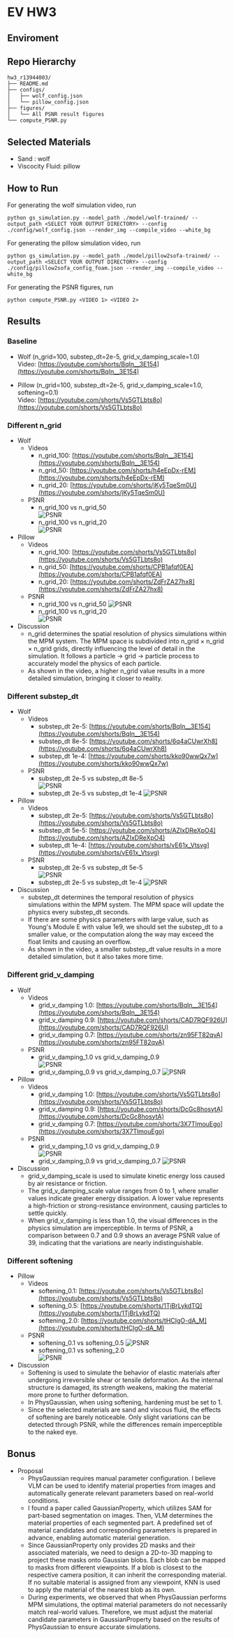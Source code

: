 # EV HW3

## Enviroment

## Repo Hierarchy
```
hw3_r13944003/  
├── README.md  
├── configs/  
│   ├── wolf_config.json  
│   └── pillow_config.json  
├── figures/  
│   └── All PSNR result figures  
└── compute_PSNR.py
```
## Selected Materials
* Sand : wolf
* Viscocity Fluid: pillow

## How to Run
For generating the wolf simulation video, run
```
python gs_simulation.py --model_path ./model/wolf-trained/ --output_path <SELECT YOUR OUTPUT DIRECTORY> --config ./config/wolf_config.json --render_img --compile_video --white_bg
``` 

For generating the pillow simulation video, run
```
python gs_simulation.py --model_path ./model/pillow2sofa-trained/ --output_path <SELECT YOUR OUTPUT DIRECTORY> --config ./config/pillow2sofa_config_foam.json --render_img --compile_video --white_bg
``` 

For generating the PSNR figures, run
```
python compute_PSNR.py <VIDEO 1> <VIDEO 2>
```

## Results

### Baseline
* Wolf (n_grid=100, substep_dt=2e-5, grid_v_damping_scale=1.0)  
Video:  [https://youtube.com/shorts/BqIn__3E154](https://youtube.com/shorts/BqIn__3E154)

* Pillow (n_grid=100, substep_dt=2e-5, grid_v_damping_scale=1.0, softening=0.1)  
Video:  [https://youtube.com/shorts/Vs5GTLbts8o](https://youtube.com/shorts/Vs5GTLbts8o)

### Different n_grid
* Wolf  
    * Videos
        * n_grid_100: [https://youtube.com/shorts/BqIn__3E154](https://youtube.com/shorts/BqIn__3E154)
        * n_grid_50: [https://youtube.com/shorts/h4eEpDx-rEM](https://youtube.com/shorts/h4eEpDx-rEM)
        * n_grid_20: [https://youtube.com/shorts/jKy5TqeSm0U](https://youtube.com/shorts/jKy5TqeSm0U)
    * PSNR
        * n_grid_100 vs n_grid_50  
            ![PSNR](figures\wolf_ngrid100_vs_ngrid50.png)
        * n_grid_100 vs n_grid_20  
            ![PSNR](figures\wolf_ngrid100_vs_ngrid20.png)
* Pillow  
    * Videos
        * n_grid_100: [https://youtube.com/shorts/Vs5GTLbts8o](https://youtube.com/shorts/Vs5GTLbts8o)
        * n_grid_50: [https://youtube.com/shorts/CPB1afqf0EA](https://youtube.com/shorts/CPB1afqf0EA)
        * n_grid_20: [https://youtube.com/shorts/ZdFrZA27hx8](https://youtube.com/shorts/ZdFrZA27hx8)
    * PSNR
        * n_grid_100 vs n_grid_50
            ![PSNR](figures\pillow_ngrid100_vs_ngrid50.png)
        * n_grid_100 vs n_grid_20  
            ![PSNR](figures\pillow_ngrid100_vs_ngrid20.png)
* Discussion
    * n_grid determines the spatial resolution of physics simulations within the MPM system. The MPM space is subdivided into n_grid × n_grid × n_grid grids, directly influencing the level of detail in the simulation. It follows a particle → grid → particle process to accurately model the physics of each particle.
    * As shown in the video, a higher n_grid value results in a more detailed simulation, bringing it closer to reality.

### Different substep_dt
* Wolf  
    * Videos
        * substep_dt 2e-5: [https://youtube.com/shorts/BqIn__3E154](https://youtube.com/shorts/BqIn__3E154)
        * substep_dt 8e-5: [https://youtube.com/shorts/6q4aCUwrXh8](https://youtube.com/shorts/6q4aCUwrXh8)
        * substep_dt 1e-4: [https://youtube.com/shorts/kko90wwQx7w](https://youtube.com/shorts/kko90wwQx7w)
    * PSNR
        * substep_dt 2e-5 vs substep_dt 8e-5  
            ![PSNR](figures\wolf_substep2e-5_vs_substep8e-5.png)
        * substep_dt 2e-5 vs substep_dt 1e-4 
            ![PSNR](figures\wolf_substep2e-5_vs_substep1e-4.png)
* Pillow  
    * Videos
        * substep_dt 2e-5: [https://youtube.com/shorts/Vs5GTLbts8o](https://youtube.com/shorts/Vs5GTLbts8o)
        * substep_dt 5e-5: [https://youtube.com/shorts/AZIxDReXpO4](https://youtube.com/shorts/AZIxDReXpO4)
        * substep_dt 1e-4: [https://youtube.com/shorts/vE61x_Vtsvg](https://youtube.com/shorts/vE61x_Vtsvg)
    * PSNR
        * substep_dt 2e-5 vs substep_dt 5e-5  
            ![PSNR](figures\pillow_substep2e-5_vs_substep5e-5.png)
        * substep_dt 2e-5 vs substep_dt 1e-4 
            ![PSNR](figures\pillow_substep2e-5_vs_substep1e-4.png)
* Discussion
    * substep_dt determines the temporal resolution of physics simulations within the MPM system. The MPM space will update the physics every substep_dt seconds.
    * If there are some physics parameters with large value, such as Young's Module E with value 1e9, we should set the substep_dt to a smaller value, or the computation along the way may exceed the float limits and causing an overflow.
    * As shown in the video, a smaller substep_dt value results in a more detailed simulation, but it also takes more time.

### Different grid_v_damping
* Wolf  
    * Videos
        * grid_v_damping 1.0: [https://youtube.com/shorts/BqIn__3E154](https://youtube.com/shorts/BqIn__3E154)
        * grid_v_damping 0.9: [https://youtube.com/shorts/CAD7RQF926U](https://youtube.com/shorts/CAD7RQF926U)
        * grid_v_damping 0.7: [https://youtube.com/shorts/zn95FT82qvA](https://youtube.com/shorts/zn95FT82qvA)
    * PSNR
        * grid_v_damping_1.0 vs grid_v_damping_0.9  
            ![PSNR](figures\wolf_vdamping0.9_vs_vdamping1.0.png)
        * grid_v_damping_0.9 vs grid_v_damping_0.7
            ![PSNR](figures\wolf_vdamping0.9_vs_vdamping0.7.png)
* Pillow  
    * Videos
        * grid_v_damping 1.0: [https://youtube.com/shorts/Vs5GTLbts8o](https://youtube.com/shorts/Vs5GTLbts8o)
        * grid_v_damping 0.9: [https://youtube.com/shorts/DcGc8hosytA](https://youtube.com/shorts/DcGc8hosytA)
        * grid_v_damping 0.7: [https://youtube.com/shorts/3X7TlmouEgo](https://youtube.com/shorts/3X7TlmouEgo)
    * PSNR
        * grid_v_damping_1.0 vs grid_v_damping_0.9  
            ![PSNR](figures\pillow_vdamping0.9_vs_vdamping1.0.png)
        * grid_v_damping_0.9 vs grid_v_damping_0.7
            ![PSNR](figures\pillow_vdamping0.7_vs_vdamping0.9.png)
* Discussion
    * grid_v_damping_scale is used to simulate kinetic energy loss caused by air resistance or friction.
    * The grid_v_damping_scale value ranges from 0 to 1, where smaller values indicate greater energy dissipation. A lower value represents a high-friction or strong-resistance environment, causing particles to settle quickly.
    * When grid_v_damping is less than 1.0, the visual differences in the physics simulation are imperceptible. In terms of PSNR, a comparison between 0.7 and 0.9 shows an average PSNR value of 39, indicating that the variations are nearly indistinguishable.



### Different softening
* Pillow  
    * Videos
        * softening_0.1: [https://youtube.com/shorts/Vs5GTLbts8o](https://youtube.com/shorts/Vs5GTLbts8o)
        * softening_0.5: [https://youtube.com/shorts/1TjBrLykdTQ](https://youtube.com/shorts/1TjBrLykdTQ)
        * softening_2.0: [https://youtube.com/shorts/tHCIgO-dA_M](https://youtube.com/shorts/tHCIgO-dA_M)
    * PSNR
        * softening_0.1 vs softening_0.5
            ![PSNR](figures\pilloe_softening0.1_vs_softening0.5.png)
        * softening_0.1 vs softening_2.0  
            ![PSNR](figures\pilloe_softening0.1_vs_softening2.0.png)
* Discussion
    * Softening is used to simulate the behavior of elastic materials after undergoing irreversible shear or tensile deformation. As the internal structure is damaged, its strength weakens, making the material more prone to further deformation.
    * In PhysGaussian, when using softening, hardening must be set to 1.
    * Since the selected materials are sand and viscous fluid, the effects of softening are barely noticeable. Only slight variations can be detected through PSNR, while the differences remain imperceptible to the naked eye.


## Bonus

* Proposal
    * PhysGaussian requires manual parameter configuration. I believe VLM can be used to identify material properties from images and automatically generate relevant parameters based on real-world conditions.
    * I found a paper called GaussianProperty, which utilizes SAM for part-based segmentation on images. Then, VLM determines the material properties of each segmented part. A predefined set of material candidates and corresponding parameters is prepared in advance, enabling automatic material generation.
    * Since GaussianProperty only provides 2D masks and their associated materials, we need to design a 2D-to-3D mapping to project these masks onto Gaussian blobs. Each blob can be mapped to masks from different viewpoints. If a blob is closest to the respective camera position, it can inherit the corresponding material. If no suitable material is assigned from any viewpoint, KNN is used to apply the material of the nearest blob as its own.
    * During experiments, we observed that when PhysGaussian performs MPM simulations, the optimal material parameters do not necessarily match real-world values. Therefore, we must adjust the material candidate parameters in GaussianProperty based on the results of PhysGaussian to ensure accurate simulations.


